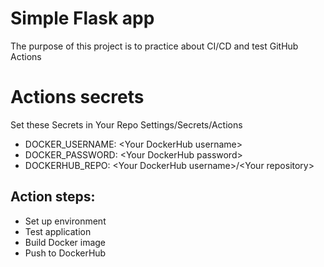 # Simple Flask app
The purpose of this project is to practice about CI/CD and test GitHub Actions

# Actions secrets
Set these Secrets in Your Repo Settings/Secrets/Actions
* DOCKER_USERNAME: \<Your DockerHub username\>
* DOCKER_PASSWORD: \<Your DockerHub password\>
* DOCKERHUB_REPO: \<Your DockerHub username\>/\<Your repository\>
## Action steps:
* Set up environment
* Test application
* Build Docker image
* Push to DockerHub
